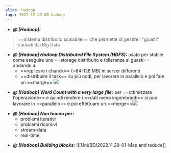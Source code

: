 ```yaml
---
alias: Hadoop
tags: 2022-12-29 BD hadoop
---
```


- ***@ [Hadoop]:***
> ==sistema distribuito scalabile== che permette di gestire i "guasti" causati dai Big Data
<!--ID: 1670254783796-->


- ***@ [Hadoop] Hadoop Distributed File System (HDFS):***
	usato per stabile come eseguire uno ==storage distribuito e tolleranza ai guasti== andando a:
	- ==replicare i chanck== (~64-128 MB) in server differenti
	- ==distribuire il task== su più nodi, per lavorare in parallelo e poi fare un ==marge==
![](Uni/BD/img/hdfs.jpeg)
<!--ID: 1670255298775-->


- ***@ [Hadoop] Word Count with a very large file:***
	per ==ottimizzare l'operazione== e quindi rendere i ==dati meno ingombranti== si può lavorare in ==parallelo== e poi effettuare un ==merge==![](Uni/BD/img/wordcount.jpeg)
<!--ID: 1670257229282-->





- ***@ [Hadoop] Non buono per:***
	- problemi iterativi
	- problemi ricorsivi
	- stream-data
	- real-time
<!--ID: 1670257293357-->



- ***@ [Hadoop] Building blocks:***
	![[Uni/BD/2022.11.29-01-Map and reduce]]
<!--ID: 1670257293365-->



